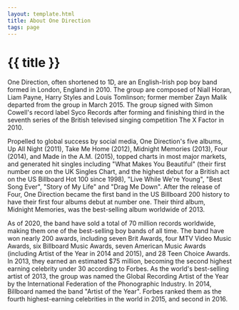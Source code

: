 ```yaml
---
layout: template.html
title: About One Direction
tags: page
---
```

# {{ title }}
One Direction, often shortened to 1D, are an English-Irish pop boy band formed in London, England in 2010. The group are composed of Niall Horan, Liam Payne, Harry Styles and Louis Tomlinson; former member Zayn Malik departed from the group in March 2015. The group signed with Simon Cowell's record label Syco Records after forming and finishing third in the seventh series of the British televised singing competition The X Factor in 2010.

Propelled to global success by social media, One Direction's five albums, Up All Night (2011), Take Me Home (2012), Midnight Memories (2013), Four (2014), and Made in the A.M. (2015), topped charts in most major markets, and generated hit singles including "What Makes You Beautiful" (their first number one on the UK Singles Chart, and the highest debut for a British act on the US Billboard Hot 100 since 1998), "Live While We're Young", "Best Song Ever", "Story of My Life" and "Drag Me Down". After the release of Four, One Direction became the first band in the US Billboard 200 history to have their first four albums debut at number one. Their third album, Midnight Memories, was the best-selling album worldwide of 2013.

As of 2020, the band have sold a total of 70 million records worldwide, making them one of the best-selling boy bands of all time. The band have won nearly 200 awards, including seven Brit Awards, four MTV Video Music Awards, six Billboard Music Awards, seven American Music Awards (including Artist of the Year in 2014 and 2015), and 28 Teen Choice Awards. In 2013, they earned an estimated $75 million, becoming the second highest earning celebrity under 30 according to Forbes. As the world's best-selling artist of 2013, the group was named the Global Recording Artist of the Year by the International Federation of the Phonographic Industry. In 2014, Billboard named the band "Artist of the Year". Forbes ranked them as the fourth highest-earning celebrities in the world in 2015, and second in 2016.